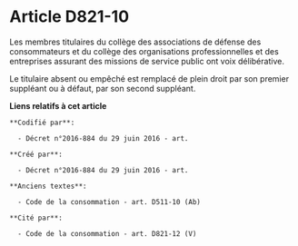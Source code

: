 # Article D821-10

Les membres titulaires du collège des associations de défense des consommateurs et du collège des organisations
professionnelles et des entreprises assurant des missions de service public ont voix délibérative.

Le titulaire absent ou empêché est remplacé de plein droit par son premier suppléant ou à défaut, par son second suppléant.

**Liens relatifs à cet article**

	**Codifié par**:

	  - Décret n°2016-884 du 29 juin 2016 - art.

	**Créé par**:

	  - Décret n°2016-884 du 29 juin 2016 - art.

	**Anciens textes**:

	  - Code de la consommation - art. D511-10 (Ab)

	**Cité par**:

	  - Code de la consommation - art. D821-12 (V)
